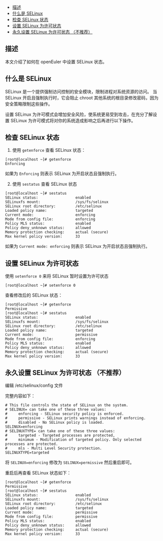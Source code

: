 - [描述](#描述)
- [什么是 SELinux](#什么是-selinux)
- [检查 SELinux 状态](#检查-selinux-状态)
- [设置 SELinux 为许可状态](#设置-selinux-为许可状态)
- [永久设置 SELinux 为许可状态 （不推荐）](#永久设置-selinux-为许可状态-不推荐)

## 描述

本文介绍了如何在 openEuler 中设置 SELinux 状态。

## 什么是 SELinux

SELinux 是一个提供强制访问控制的安全模块，限制进程对系统资源的访问。
当 SELinux 开启且强制执行时，它会阻止 chroot 其他系统的根目录修改密码，因为安全策略限制这些操作。

设置 SELinux 为许可模式会增加安全风险，使系统更易受到攻击，在充分了解设置 SELinux 为许可模式将对你的系统造成影响之后再进行以下操作。

## 检查 SELinux 状态

1.  使用 `getenforce` 查看 SELinux 状态：

```
[root@localhost ~]# getenforce
Enforcing
```

如果为 `Enforcing` 则表示 SELinux 为开启状态且强制执行。

2.  使用 `sestatus` 查看 SELinux 状态

```
[root@localhost ~]# sestatus
SELinux status:                 enabled
SELinuxfs mount:                /sys/fs/selinux
SELinux root directory:         /etc/selinux
Loaded policy name:             targeted
Current mode:                   enforcing
Mode from config file:          enforcing
Policy MLS status:              enabled
Policy deny_unknown status:     allowed
Memory protection checking:     actual (secure)
Max kernel policy version:      33
```

如果为 `Current mode: enforcing` 则表示 SELinux 为开启状态且强制执行。

## 设置 SELinux 为许可状态

使用 `setenforce 0` 来将 SELinux 暂时设置为许可状态

```
[root@localhost ~]# setenforce 0
```

查看修改后的 SELinux 状态：

```
[root@localhost ~]# getenforce
Permissive
[root@localhost ~]# sestatus
SELinux status:                 enabled
SELinuxfs mount:                /sys/fs/selinux
SELinux root directory:         /etc/selinux
Loaded policy name:             targeted
Current mode:                   permissive
Mode from config file:          enforcing
Policy MLS status:              enabled
Policy deny_unknown status:     allowed
Memory protection checking:     actual (secure)
Max kernel policy version:      33
```

## 永久设置 SELinux 为许可状态 （不推荐）

编辑 /etc/selinux/config 文件

完整内容如下：

```
# This file controls the state of SELinux on the system.
# SELINUX= can take one of these three values:
#     enforcing - SELinux security policy is enforced.
#     permissive - SELinux prints warnings instead of enforcing.
#     disabled - No SELinux policy is loaded.
SELINUX=enforcing
# SELINUXTYPE= can take one of these three values:
#     targeted - Targeted processes are protected,
#     minimum - Modification of targeted policy. Only selected processes are protected. 
#     mls - Multi Level Security protection.
SELINUXTYPE=targeted
```

将 `SELINUX=enforcing` 修改为 `SELINUX=permissive` 然后重启即可。

重启后再查看 SELinux 状态如下：

```
[root@localhost ~]# getenforce
Permissive
[root@localhost ~]# sestatus
SELinux status:                 enabled
SELinuxfs mount:                /sys/fs/selinux
SELinux root directory:         /etc/selinux
Loaded policy name:             targeted
Current mode:                   permissive
Mode from config file:          permissive
Policy MLS status:              enabled
Policy deny_unknown status:     allowed
Memory protection checking:     actual (secure)
Max kernel policy version:      33
```